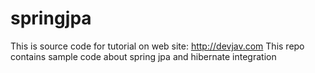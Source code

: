 springjpa
=========
This is source code for tutorial on web site: http://devjav.com
This repo contains sample code about spring jpa and hibernate integration
